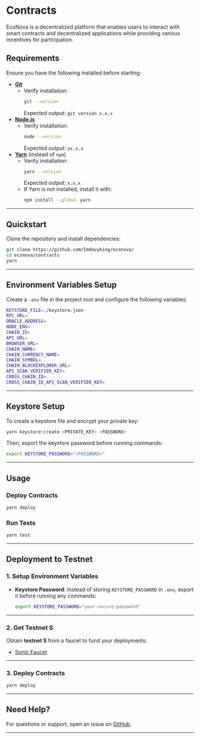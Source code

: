 # Contracts

EcoNova is a decentralized platform that enables users to interact with smart contracts and decentralized applications while providing various incentives for participation.

## **Requirements**

Ensure you have the following installed before starting:

-   **[Git](https://git-scm.com/book/en/v2/Getting-Started-Installing-Git)**
    -   Verify installation:
        ```bash
        git --version
        ```
        Expected output: `git version x.x.x`
-   **[Node.js](https://nodejs.org/en/)**
    -   Verify installation:
        ```bash
        node --version
        ```
        Expected output: `vx.x.x`
-   **[Yarn](https://classic.yarnpkg.com/lang/en/docs/install/)** (instead of `npm`)
    -   Verify installation:
        ```bash
        yarn --version
        ```
        Expected output: `x.x.x`
    -   If Yarn is not installed, install it with:
        ```bash
        npm install --global yarn
        ```

---

## **Quickstart**

Clone the repository and install dependencies:

```bash
git clone https://github.com/Imdavyking/econova/
cd econova/contracts
yarn
```

---

## **Environment Variables Setup**

Create a `.env` file in the project root and configure the following variables:

```bash
KEYSTORE_FILE=./keystore.json
RPC_URL=
ORACLE_ADDRESS=
NODE_ENV=
CHAIN_ID=
API_URL=
BROWSER_URL=
CHAIN_NAME=
CHAIN_CURRENCY_NAME=
CHAIN_SYMBOL=
CHAIN_BLOCKEXPLORER_URL=
API_SCAN_VERIFIER_KEY=
CROSS_CHAIN_ID=
CROSS_CHAIN_ID_API_SCAN_VERIFIER_KEY=
```

---

## **Keystore Setup**

To create a keystore file and encrypt your private key:

```bash
yarn keystore:create <PRIVATE_KEY> <PASSWORD>
```

Then, export the keystore password before running commands:

```bash
export KEYSTORE_PASSWORD="<PASSWORD>"
```

---

## **Usage**

### **Deploy Contracts**

```bash
yarn deploy
```

### **Run Tests**

```bash
yarn test
```

---

## **Deployment to Testnet**

### **1. Setup Environment Variables**
-   **Keystore Password**: Instead of storing `KEYSTORE_PASSWORD` in `.env`, export it before running any commands:

    ```bash
    export KEYSTORE_PASSWORD="your-secure-password"
    ```

---

### **2. Get Testnet S**

Obtain **testnet S** from a faucet to fund your deployments:

-   [Sonic Faucet](https://testnet.soniclabs.com/account)

---

### **3. Deploy Contracts**

```bash
yarn deploy
```

---


## **Need Help?**

For questions or support, open an issue on [GitHub](https://github.com/Imdavyking/econova/issues).

---
